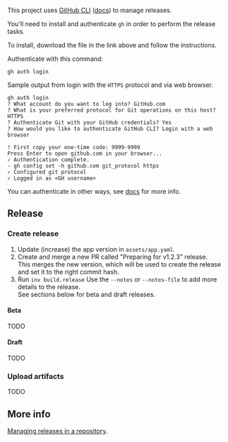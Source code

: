 This project uses [GitHub CLI](https://cli.github.com/) ([docs](https://cli.github.com/manual/))
to manage releases.

You'll need to install and authenticate `gh` in order to perform the release tasks.

To install, download the file in the link above and follow the instructions.

Authenticate with this command:
```
gh auth login
```

Sample output from login with the `HTTPS` protocol and via web browser.
```
gh auth login
? What account do you want to log into? GitHub.com
? What is your preferred protocol for Git operations on this host? HTTPS
? Authenticate Git with your GitHub credentials? Yes
? How would you like to authenticate GitHub CLI? Login with a web browser

! First copy your one-time code: 9999-9999
Press Enter to open github.com in your browser... 
✓ Authentication complete.
- gh config set -h github.com git_protocol https
✓ Configured git protocol
✓ Logged in as <GH username>
```

You can authenticate in other ways, see
[docs](https://cli.github.com/manual/gh_auth_login) for more info.

## Release
### Create release

1. Update (increase) the app version in `assets/app.yaml`.
2. Create and merge a new PR called "Preparing for v1.2.3" release.  
   This merges the new version, which will be used to create the release and set it to the right
   commit hash.
3. Run `inv build.release`
   Use the `--notes` or `--notes-file` to add more details to the release.  
   See sections below for beta and draft releases.

#### Beta
TODO

#### Draft
TODO

### Upload artifacts
TODO

## More info
[Managing releases in a repository](https://docs.github.com/en/repositories/releasing-projects-on-github/managing-releases-in-a-repository).
